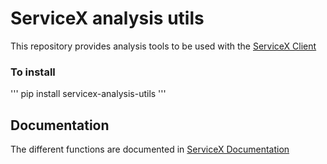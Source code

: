 # ServiceX analysis utils
This repository provides analysis tools to be used with the [ServiceX Client](https://github.com/ssl-hep/ServiceX_frontend/tree/master)

### To install 
'''
pip install servicex-analysis-utils
'''

## Documentation
The different functions are documented in [ServiceX Documentation](https://servicex-frontend.readthedocs.io)
